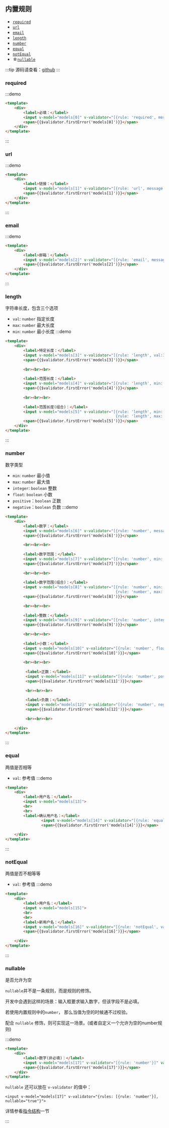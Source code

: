 ## 内置规则
+ [`required`](#/dash/default-rules#required)
+ [`url`](#/dash/default-rules#url)
+ [`email`](#/dash/default-rules#email)
+ [`length`](#/dash/default-rules#length)
+ [`number`](#/dash/default-rules#number)
+ [`equal`](#/dash/default-rules#equal)
+ [`notEqual`](#/dash/default-rules#notEqual)
+ ☆[`nullable`](#/dash/default-rules#nullable)

:::tip
源码请查看：[github](https://github.com/mlxiao93/vue-smart-validator/blob/master/src/rules/index.ts)
:::

<style lang=scss>
    .validator-has-error {
        border: 1px solid red;
         & + span {
             color: red;
             margin-left: .5em;
         }
    }
    input {
        outline: none;
    }
</style>

<script>
    export default {
        data() {
            return {
                models: []
            }
        }
    }
</script>

### required

:::demo
```html
<template>
    <div>
        <label>必填：</label>
        <input v-model="models[0]" v-validator="[{rule: 'required', message: '必填', trigger: 'blur'}]">  <!-- trigger默认为'change' -->
        <span>{{$validator.firstError('models[0]')}}</span>
    </div>
</template>
```
:::

### url

:::demo
```html
<template>
    <div>
        <label>链接：</label>
        <input v-model="models[1]" v-validator="[{rule: 'url', message: '请填写合法链接'}]">
        <span>{{$validator.firstError('models[1]')}}</span>
    </div>
</template>
```
:::

### email

:::demo
```html
<template>
    <div>
        <label>邮箱：</label>
        <input v-model="models[2]" v-validator="[{rule: 'email', message: '邮箱格式有误'}]">
        <span>{{$validator.firstError('models[2]')}}</span>
    </div>
</template>
```
:::

### length
字符串长度，包含三个选项
+ `val`: `number` 指定长度
+ `max`: `number` 最大长度
+ `min`: `number` 最小长度
:::demo 
```html
<template>
    <div>
        <label>特定长度：</label>
        <input v-model="models[3]" v-validator="[{rule: 'length', val:3, message: '必须且只能输入3个字符'}]">
        <span>{{$validator.firstError('models[3]')}}</span>
        
        <br><br><br>
        
        <label>范围长度：</label>
        <input v-model="models[4]" v-validator="[{rule: 'length', min: 3, max: 5, message: '3到5个字符'}]">
        <span>{{$validator.firstError('models[4]')}}</span>
        
        <br><br><br>        
        
        <label>范围长度(组合)：</label>
        <input v-model="models[5]" v-validator="[{rule: 'length', min: 3, message: '不能小于3个字符'}, 
                                                 {rule: 'length', max: 5, message: '不能大于5个字符'}]">
        <span>{{$validator.firstError('models[5]')}}</span>
    </div>
</template>
```
:::

### number
数字类型
+ `min`: `number` 最小值
+ `max`: `number` 最大值
+ `integer`: `boolean` 整数
+ `float`: `boolean` 小数
+ `positive`：`boolean` 正数
+ `negative`：`boolean` 负数
:::demo 
```html
<template>
    <div>
        <label>数字：</label>
        <input v-model="models[6]" v-validator="[{rule: 'number', message: '必须是数字'}]">
        <span>{{$validator.firstError('models[6]')}}</span>
        
        <br><br><br>
        
        <label>数字范围：</label>
        <input v-model="models[7]" v-validator="[{rule: 'number', min: 3, max: 5, message: '3到5之间'}]">
        <span>{{$validator.firstError('models[7]')}}</span>
                
        <br><br><br>
        
        <label>数字范围(组合)：</label>
        <input v-model="models[8]" v-validator="[{rule: 'number', min: 3, message: '不能小于3'},
                                                 {rule: 'number', max: 3, message: '不能大于5'}]">
        <span>{{$validator.firstError('models[8]')}}</span>
                
        <br><br><br>
        
        <label>整数：</label>
        <input v-model="models[9]" v-validator="[{rule: 'number', integer: true, message: '必须输入整数'}]">
        <span>{{$validator.firstError('models[9]')}}</span>
                
        <br><br><br>
        
        <label>小数：</label>
        <input v-model="models[10]" v-validator="[{rule: 'number', float: true, message: '必须输入小数'}]">
        <span>{{$validator.firstError('models[10]')}}</span>
                
        <br><br><br>
        
         <label>正数：</label>
         <input v-model="models[11]" v-validator="[{rule: 'number', positive: true, message: '必须输入正数'}]">
         <span>{{$validator.firstError('models[11]')}}</span>
                 
         <br><br><br>   
         
         <label>负数：</label>
         <input v-model="models[12]" v-validator="[{rule: 'number', negative: true, message: '必须输入负数'}]">
         <span>{{$validator.firstError('models[12]')}}</span>
                 
         <br><br><br>       
        
    </div>
</template>
```
:::


### equal
两值是否相等
+ `val`: 参考值
:::demo
```html
<template>
    <div>
        <label>用户名：</label>
        <input v-model="models[13]">        
        <br>
        <br>
        <label>确认用户名：</label>
                <input v-model="models[14]" v-validator="[{rule: 'equal', val: models[13], message: '必须与用户名一致', trigger: 'change'}]">
                <span>{{$validator.firstError('models[14]')}}</span>
        
    </div>
</template>
```
:::

### notEqual
两值是否不相等等
+ `val`: 参考值
:::demo
```html
<template>
    <div>
        <label>用户名：</label>
        <input v-model="models[15]">
        <br>
        <br>
        <label>新用户名：</label>
        <input v-model="models[16]" v-validator="[{rule: 'notEqual', val: models[15], message: '不能与用户名一致', trigger: 'change'}]">
        <span>{{$validator.firstError('models[16]')}}</span>
        
    </div>
</template>
```
:::

### nullable
是否允许为空

`nullable`并不是一条规则，而是规则的修饰。

开发中会遇到这样的场景：输入框要求输入数字，但该字段不是必填。

若使用内置规则中的`number`， 那么当值为空的时候通不过校验。

配合 `nullable` 修饰，则可实现这一场景。(或者自定义一个允许为空的number规则)

:::demo
```html
<template>
    <div>
        <label>数字(非必填)：</label>
        <input v-model="models[17]" v-validator="[{rule: 'number'}]" validator-nullable="true">
        <span>{{$validator.firstError('models[17]')}}</span>
    </div>
</template>

```
`nullable` 还可以放在 `v-validator` 的值中：

`<input v-model="models[17]" v-validator="{rules: [{rule: 'number'}], nullable="true"}">`

详情参看[指令结构](#/dash/v-validator)一节

:::